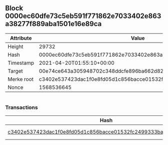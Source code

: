 ## Block 0000ec60dfe73c5eb591f771862e7033402e863a38277f889aba1501e16e89ca

Attribute | Value
--- | ---
Height | 29732
Hash | 0000ec60dfe73c5eb591f771862e7033402e863a38277f889aba1501e16e89ca
Timestamp | 2021-04-20T01:55:10+00:00
Target | 00e74ce643a305948702c348ddcfe896ba662d82c1a228faf4ad12250f07334e
Merke root | c3402e537423dac1f0e8fd05d1c856bacce01532fc2499333ba231b5216d8e71
Nonce | 1568536645

```

```

### Transactions

Hash | Amount
--- | ---
[c3402e537423dac1f0e8fd05d1c856bacce01532fc2499333ba231b5216d8e71](c3402e537423dac1f0e8fd05d1c856bacce01532fc2499333ba231b5216d8e71.md) | 10.00000000 SKEPTI 
